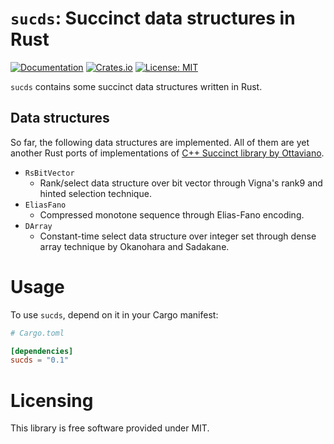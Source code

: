 # `sucds`: Succinct data structures in Rust

[![Documentation](https://docs.rs/sucds/badge.svg)](https://docs.rs/sucds)
[![Crates.io](https://img.shields.io/crates/v/sucds.svg)](https://crates.io/crates/sucds)
[![License: MIT](https://img.shields.io/badge/license-MIT-blue.svg)](https://github.com/kampersanda/sucds/blob/master/LICENSE)

`sucds` contains some succinct data structures written in Rust.

## Data structures

So far, the following data structures are implemented. All of them are yet another Rust ports of implementations of [C++ Succinct library by Ottaviano](https://github.com/ot/succinct).

- `RsBitVector`
  - Rank/select data structure over bit vector through Vigna's rank9 and hinted selection technique.
- `EliasFano`
  - Compressed monotone sequence through Elias-Fano encoding.
- `DArray`
  - Constant-time select data structure over integer set through dense array technique by Okanohara and Sadakane.

# Usage

To use `sucds`, depend on it in your Cargo manifest:

```toml
# Cargo.toml

[dependencies]
sucds = "0.1"
```

# Licensing

This library is free software provided under MIT.
